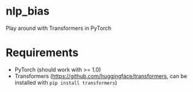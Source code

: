 # nlp_bias
Play around with Transformers in PyTorch

# Requirements

- PyTorch (should work with >= 1.0)
- Transformers (https://github.com/huggingface/transformers, can be installed with `pip install transformers`)

